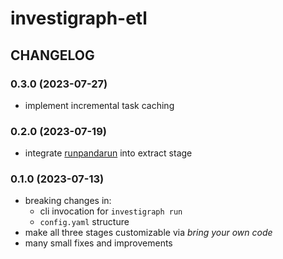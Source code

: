 # investigraph-etl

## CHANGELOG

### 0.3.0 (2023-07-27)
- implement incremental task caching

### 0.2.0 (2023-07-19)
- integrate [runpandarun](https://github.com/simonwoerpel/runpandarun) into extract stage

### 0.1.0 (2023-07-13)
- breaking changes in:
    - cli invocation for `investigraph run`
    - `config.yaml` structure
- make all three stages customizable via *bring your own code*
- many small fixes and improvements
